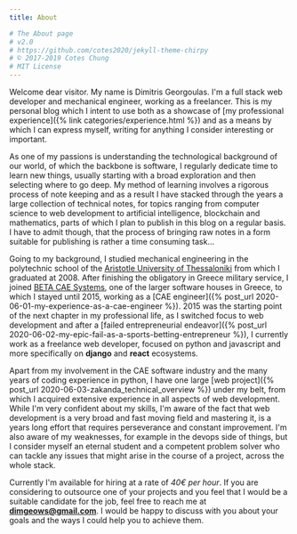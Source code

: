 ```yaml
---
title: About

# The About page
# v2.0
# https://github.com/cotes2020/jekyll-theme-chirpy
# © 2017-2019 Cotes Chung
# MIT License
---
```


Welcome dear visitor. My name is Dimitris Georgoulas. I'm a full stack web developer and mechanical engineer, working as a freelancer.
This is my personal blog which I intent to use both as a showcase of
[my professional experience]({% link categories/experience.html %}) and as
a means by which I can express myself, writing for anything I consider interesting or important.

As one of my passions is understanding the technological background of our world, of which the backbone is software,
I regularly dedicate time to learn new things, usually starting with a broad exploration and then selecting where to go deep.
My method of learning involves a rigorous process of note keeping and as a result I have stacked through the years
a large collection of technical notes, for topics ranging from computer science to web
development to artificial intelligence, blockchain and mathematics, parts of which I plan to publish in this blog on a regular basis.
I have to admit though, that the process of bringing raw notes in a form suitable for publishing is rather a time consuming task...

Going to my background, I studied mechanical engineering in the polytechnic school of the [Aristotle University of
Thessaloniki](https://en.wikipedia.org/wiki/Aristotle_University_of_Thessaloniki)
from which I graduated at 2008. After finishing the obligatory in Greece military service, I joined [BETA CAE Systems](https://www.beta-cae.com/),
one of the larger software houses in Greece, to which I stayed until 2015, working as a [CAE engineer]({% post_url 2020-06-01-my-experience-as-a-cae-engineer %}).
2015 was the starting point of the next chapter in my professional life, as I switched focus to web development and after a
[failed entrepreneurial endeavor]({% post_url 2020-06-02-my-epic-fail-as-a-sports-betting-entrepreneur %}),
I currently work as a freelance web developer, focused on python and javascript and more specifically on **django** and **react** ecosystems.

Apart from my involvement in the CAE software industry and the many years of coding experience in python, I have one large
[web project]({% post_url 2020-06-03-zakanda_technical_overview %}) under my belt,
from which I acquired extensive experience in all aspects of web development. While I'm very confident about my skills,
I'm aware of the fact that web development is a very broad and fast moving field and mastering it, is a years long effort
that requires perseverance and constant improvement. I'm also aware of my weaknesses, for example in the devops side of things,
but I consider myself an eternal student and a competent problem solver who can tackle any issues that might arise in
the course of a project, across the whole stack.

Currently I'm available for hiring at a rate of _40€ per hour_. If you are considering to outsource one of your projects and you feel
that I would be a suitable candidate for the job, feel free to reach me at **dimgeows@gmail.com**. I would be happy to
discuss with you about your goals and the ways I could help you to achieve them.